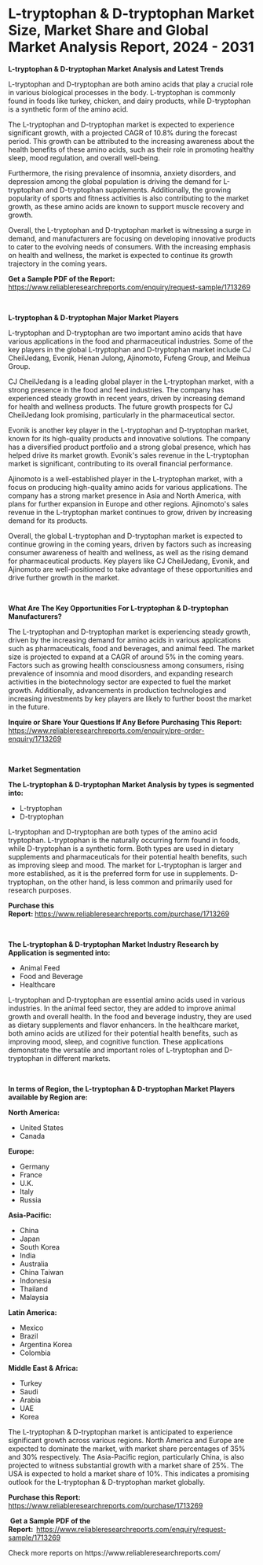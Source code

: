 <p><h1>L-tryptophan & D-tryptophan Market Size, Market Share and Global Market Analysis Report, 2024 - 2031</h1></p><p><strong>L-tryptophan & D-tryptophan Market Analysis and Latest Trends</strong></p>
<p><p>L-tryptophan and D-tryptophan are both amino acids that play a crucial role in various biological processes in the body. L-tryptophan is commonly found in foods like turkey, chicken, and dairy products, while D-tryptophan is a synthetic form of the amino acid.</p><p>The L-tryptophan and D-tryptophan market is expected to experience significant growth, with a projected CAGR of 10.8% during the forecast period. This growth can be attributed to the increasing awareness about the health benefits of these amino acids, such as their role in promoting healthy sleep, mood regulation, and overall well-being.</p><p>Furthermore, the rising prevalence of insomnia, anxiety disorders, and depression among the global population is driving the demand for L-tryptophan and D-tryptophan supplements. Additionally, the growing popularity of sports and fitness activities is also contributing to the market growth, as these amino acids are known to support muscle recovery and growth.</p><p>Overall, the L-tryptophan and D-tryptophan market is witnessing a surge in demand, and manufacturers are focusing on developing innovative products to cater to the evolving needs of consumers. With the increasing emphasis on health and wellness, the market is expected to continue its growth trajectory in the coming years.</p></p>
<p><strong>Get a Sample PDF of the Report:&nbsp;</strong> <a href="https://www.reliableresearchreports.com/enquiry/request-sample/1713269">https://www.reliableresearchreports.com/enquiry/request-sample/1713269</a></p>
<p>&nbsp;</p>
<p><strong>L-tryptophan & D-tryptophan Major Market Players</strong></p>
<p><p>L-tryptophan and D-tryptophan are two important amino acids that have various applications in the food and pharmaceutical industries. Some of the key players in the global L-tryptophan and D-tryptophan market include CJ CheilJedang, Evonik, Henan Julong, Ajinomoto, Fufeng Group, and Meihua Group.</p><p>CJ CheilJedang is a leading global player in the L-tryptophan market, with a strong presence in the food and feed industries. The company has experienced steady growth in recent years, driven by increasing demand for health and wellness products. The future growth prospects for CJ CheilJedang look promising, particularly in the pharmaceutical sector.</p><p>Evonik is another key player in the L-tryptophan and D-tryptophan market, known for its high-quality products and innovative solutions. The company has a diversified product portfolio and a strong global presence, which has helped drive its market growth. Evonik's sales revenue in the L-tryptophan market is significant, contributing to its overall financial performance.</p><p>Ajinomoto is a well-established player in the L-tryptophan market, with a focus on producing high-quality amino acids for various applications. The company has a strong market presence in Asia and North America, with plans for further expansion in Europe and other regions. Ajinomoto's sales revenue in the L-tryptophan market continues to grow, driven by increasing demand for its products.</p><p>Overall, the global L-tryptophan and D-tryptophan market is expected to continue growing in the coming years, driven by factors such as increasing consumer awareness of health and wellness, as well as the rising demand for pharmaceutical products. Key players like CJ CheilJedang, Evonik, and Ajinomoto are well-positioned to take advantage of these opportunities and drive further growth in the market.</p></p>
<p>&nbsp;</p>
<p><strong>What Are The Key Opportunities For L-tryptophan & D-tryptophan Manufacturers?</strong></p>
<p><p>The L-tryptophan and D-tryptophan market is experiencing steady growth, driven by the increasing demand for amino acids in various applications such as pharmaceuticals, food and beverages, and animal feed. The market size is projected to expand at a CAGR of around 5% in the coming years. Factors such as growing health consciousness among consumers, rising prevalence of insomnia and mood disorders, and expanding research activities in the biotechnology sector are expected to fuel the market growth. Additionally, advancements in production technologies and increasing investments by key players are likely to further boost the market in the future.</p></p>
<p><strong>Inquire or Share Your Questions If Any Before Purchasing This Report:</strong> <a href="https://www.reliableresearchreports.com/enquiry/pre-order-enquiry/1713269">https://www.reliableresearchreports.com/enquiry/pre-order-enquiry/1713269</a></p>
<p>&nbsp;</p>
<p><strong>Market Segmentation</strong></p>
<p><strong>The L-tryptophan & D-tryptophan Market Analysis by types is segmented into:</strong></p>
<p><ul><li>L-tryptophan</li><li>D-tryptophan</li></ul></p>
<p><p>L-tryptophan and D-tryptophan are both types of the amino acid tryptophan. L-tryptophan is the naturally occurring form found in foods, while D-tryptophan is a synthetic form. Both types are used in dietary supplements and pharmaceuticals for their potential health benefits, such as improving sleep and mood. The market for L-tryptophan is larger and more established, as it is the preferred form for use in supplements. D-tryptophan, on the other hand, is less common and primarily used for research purposes.</p></p>
<p><strong>Purchase this Report:&nbsp;</strong><a href="https://www.reliableresearchreports.com/purchase/1713269">https://www.reliableresearchreports.com/purchase/1713269</a></p>
<p>&nbsp;</p>
<p><strong>The L-tryptophan & D-tryptophan Market Industry Research by Application is segmented into:</strong></p>
<p><ul><li>Animal Feed</li><li>Food and Beverage</li><li>Healthcare</li></ul></p>
<p><p>L-tryptophan and D-tryptophan are essential amino acids used in various industries. In the animal feed sector, they are added to improve animal growth and overall health. In the food and beverage industry, they are used as dietary supplements and flavor enhancers. In the healthcare market, both amino acids are utilized for their potential health benefits, such as improving mood, sleep, and cognitive function. These applications demonstrate the versatile and important roles of L-tryptophan and D-tryptophan in different markets.</p></p>
<p>&nbsp;</p>
<p><strong>In terms of Region, the L-tryptophan & D-tryptophan Market Players available by Region are:</strong></p>
<p>
    <p> <strong> North America: </strong>
        <ul>
            <li>United States</li>
            <li>Canada</li>
        </ul>
        </p> 
    <p> <strong> Europe: </strong>
        <ul>
            <li>Germany</li>
            <li>France</li>
            <li>U.K.</li>
            <li>Italy</li>
            <li>Russia</li>
        </ul>
        </p> 
    <p> <strong> Asia-Pacific: </strong>
        <ul>
            <li>China</li>
            <li>Japan</li>
            <li>South Korea</li>
            <li>India</li>
            <li>Australia</li>
            <li>China Taiwan</li>
            <li>Indonesia</li>
            <li>Thailand</li>
            <li>Malaysia</li>
        </ul>
        </p> 
    <p> <strong> Latin America: </strong>
        <ul>
            <li>Mexico</li>
            <li>Brazil</li>
            <li>Argentina Korea</li>
            <li>Colombia</li>
        </ul>
        </p> 
    <p> <strong> Middle East & Africa: </strong>
        <ul>
            <li>Turkey</li>
            <li>Saudi</li>
            <li>Arabia</li>
            <li>UAE</li>
            <li>Korea</li>
        </ul>
    </p>
    </p>
<p><p>The L-tryptophan & D-tryptophan market is anticipated to experience significant growth across various regions. North America and Europe are expected to dominate the market, with market share percentages of 35% and 30% respectively. The Asia-Pacific region, particularly China, is also projected to witness substantial growth with a market share of 25%. The USA is expected to hold a market share of 10%. This indicates a promising outlook for the L-tryptophan & D-tryptophan market globally.</p></p>
<p><strong>Purchase this Report: </strong><a href="https://www.reliableresearchreports.com/purchase/1713269">https://www.reliableresearchreports.com/purchase/1713269</a></p>
<p>&nbsp;<strong>Get a Sample PDF of the Report:&nbsp;&nbsp;</strong><a href="https://www.reliableresearchreports.com/enquiry/request-sample/1713269">https://www.reliableresearchreports.com/enquiry/request-sample/1713269</a></p>
<p><strong></strong></p>
<p>Check more reports on https://www.reliableresearchreports.com/</p>